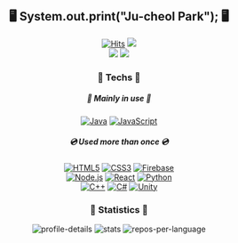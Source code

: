 <p align="center">
 <h2 align="center">🖥 System.out.print("Ju-cheol Park"); 🖥</h2>
</p>
<div align="center">

[![Hits](https://hits.seeyoufarm.com/api/count/incr/badge.svg?url=https%3A%2F%2Fgithub.com%2Fvalur628&count_bg=%230B0B0B&title_bg=%230B0B0B&icon=github.svg&icon_color=%23E7E7E7&title=Github&edge_flat=true)](https://youtu.be/dQw4w9WgXcQ)
<a href="mailto:valurauta628@gmail.com"><img src="https://img.shields.io/badge/Gmail-EA4335?style=flat-square&logo=Gmail&logoColor=white"/></a><br>
<a href="https://valurauta.notion.site/PJC-Portfolio-f5b51bb6754b433abbd76d051b9e2a8a"><img src="https://img.shields.io/badge/My%20Portfolio-000000?style=flat-square&logo=Notion&logoColor=white"/></a>
<a href="https://valur.tistory.com"><img src="https://img.shields.io/badge/My%20Tistory%20Blog-000000?style=flat-square&logo=Tistory&logoColor=white"/></a>

</div>
<div align="center">

<h3>💾 Techs 💾</h3>
<h5>📀 Mainly in use 📀</h5>

[![Java](https://img.shields.io/badge/Java-007396?style=for-the-badge&logo=OpenJDK&logoColor=white)](https://jdk.java.net)
[![JavaScript](https://img.shields.io/badge/JavaScript-F7DF1E?style=for-the-badge&logo=JavaScript&logoColor=white)](https://developer.mozilla.org/ko/docs/Web/JavaScript)

<h5>💿 Used more than once 💿</h5>
 
[![HTML5](https://img.shields.io/badge/HTML-E34F26?style=flat-square&logo=HTML5&logoColor=white)](https://github.com/valur628)
[![CSS3](https://img.shields.io/badge/CSS-1572B6?style=flat-square&logo=CSS3&logoColor=white)](https://github.com/valur628)
[![Firebase](https://img.shields.io/badge/Firebase-FFCA28?style=flat-square&logo=Firebase&logoColor=white)](https://github.com/valur628)
<br>
[![Node.js](https://img.shields.io/badge/Node.js-339933?style=flat-square&logo=nodedotjs&logoColor=white)](https://github.com/valur628)
[![React](https://img.shields.io/badge/React-61DAFB?style=flat-square&logo=React&logoColor=white)](https://github.com/valur628)
[![Python](https://img.shields.io/badge/Python-3776AB?style=flat-square&logo=Python&logoColor=white)](https://github.com/valur628)
<br>
[![C++](https://img.shields.io/badge/C++-00599C?style=flat-square&logo=cplusplus&logoColor=white)](https://github.com/valur628)
[![C#](https://img.shields.io/badge/C%23-239120?style=flat-square&logo=C%20Sharp&logoColor=white)](https://github.com/valur628)
[![Unity](https://img.shields.io/badge/Unity-000000?style=flat-square&logo=Unity&logoColor=white)](https://github.com/valur628)
 
<h3>📌 Statistics 📌</h3>
 
![profile-details](http://github-profile-summary-cards.vercel.app/api/cards/profile-details?username=valur628&theme=dark)
![stats](http://github-profile-summary-cards.vercel.app/api/cards/stats?username=valur628&theme=dark)
![repos-per-language](http://github-profile-summary-cards.vercel.app/api/cards/repos-per-language?username=valur628&theme=dark)
</div>
